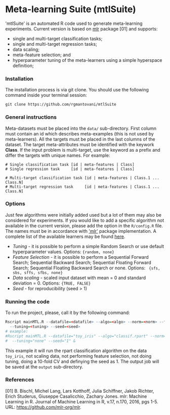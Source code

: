 # Meta-learning Suite (mtlSuite)

'mtlSuite' is an automated R code used to generate meta-learning experiments. Current version is based on [mlr](https://github.com/mlr-org/mlr) package [01] and supports:

* single and multi-target classification tasks;
* single and multi-target regression tasks;
* data scaling;
* meta-feature selection; and
* hyperparameter tuning of the meta-learners using a simple hyperspace definition;

### Installation

The installation process is via git clone. You should use the following command inside your terminal session:

```
git clone https://github.com/rgmantovani/mtlSuite
```

### General instructions

Meta-datasets must be placed into the ```data/``` sub-directory. First column must contain an id which describes meta-examples (this is not used by meta-learners). All the targets must be placed in the last columns of the dataset. The target meta-attributes must be identified with the keywork **Class**. If the input problem is multi-target, use the keyword as a prefix and differ the targets with unique names. For example:
```
# Single classification task [id | meta-features | Class]
# Single regression task     [id | meta-features | Class]

# Multi-target classification task [id | meta-features | Class.1 ... Class.N]
# Multi-target regression task     [id | meta-features | Class.1 ... Class.N]
```

### Options

Just few algorithms were initially added used but a lot of them may also be considered for experiments. 
If you would like to add a specific algorithm not available in the current version, please add the option in the ```R/config.R``` file. The names must be in accordance with ['mlr'](https://github.com/mlr-org/mlr) package implementation. 
A complete list of the available learners may be found [here](http://mlr-org.github.io/mlr-tutorial/release/html/integrated_learners/).

* *Tuning* - it is possible to perform a simple Random Search or use default hyperparameter values. 
Options: ```{random, none}```
* *Feature Selection* - it is possible to perform a Sequential Forward Search; Sequential Backward Search; Sequential Floating Forward Search; Sequential Floating Backward Search or none. 
Options: ``` {sfs, sbs, sffs, sfbs, none} ```
* *Data scaling* - scaled input dataset with mean = 0 and standard deviation = 0. Options: ```{TRUE, FALSE}```
* *Seed* - for reproducibility (seed > 1)

### Running the code

To run the project, please, call it by the following command:
```R
Rscript mainMTL.R --datafile=<datafile> --algo=<algo> --norm=<norm> --feat.sel=<featsel> --resamp=<resamp> \
  --tuning=<tuning> --seed=<seed>
# example:
#Rscript mainMTL.R --datafile="toy_iris" --algo="classif.rpart" --norm="FALSE" --feat.sel="none" --resamp="10-CV" \
#  --tuning="none" --seed="1" &
```
This example it will run the rpart classification algorithm on the data ``toy_iris``, not scaling data, not performing feature selection, not doing tuning, doing a 10-fold CV and definying the seed as 1. The output job will be saved at the ```output``` sub-directory.

<!--### Contact-->

<!--Rafael Gomes Mantovani (rgmantovani@gmail.com) University of São Paulo - São Carlos, Brazil. -->

### References

[01] B. Bischl, Michel Lang, Lars Kotthoff, Julia Schiffner, Jakob Richter, Erich Studerus, Giuseppe Casalicchio, Zachary Jones. 
mlr: Machine Learning in R. Journal of Machine Learning in R, v.17, n.170, 2016, pgs 1-5. URL: https://github.com/mlr-org/mlr.

